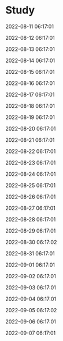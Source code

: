 # Study


2022-08-11 06:17:01

2022-08-12 06:17:01

2022-08-13 06:17:01

2022-08-14 06:17:01

2022-08-15 06:17:01

2022-08-16 06:17:01

2022-08-17 06:17:01

2022-08-18 06:17:01

2022-08-19 06:17:01

2022-08-20 06:17:01

2022-08-21 06:17:01

2022-08-22 06:17:01

2022-08-23 06:17:01

2022-08-24 06:17:01

2022-08-25 06:17:01

2022-08-26 06:17:01

2022-08-27 06:17:01

2022-08-28 06:17:01

2022-08-29 06:17:01

2022-08-30 06:17:02

2022-08-31 06:17:01

2022-09-01 06:17:01

2022-09-02 06:17:01

2022-09-03 06:17:01

2022-09-04 06:17:01

2022-09-05 06:17:02

2022-09-06 06:17:01

2022-09-07 06:17:01

